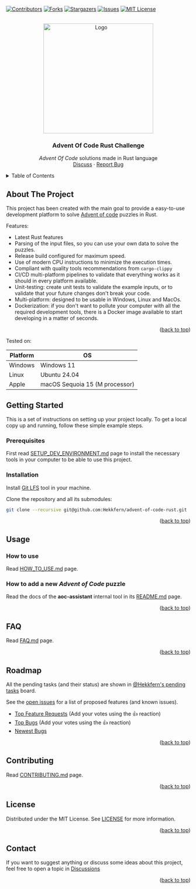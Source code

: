 <a name="readme-top"></a>

<!-- PROJECT SHIELDS -->
[![Contributors][contributors-shield]][contributors-url]
[![Forks][forks-shield]][forks-url]
[![Stargazers][stars-shield]][stars-url]
[![Issues][issues-shield]][issues-url]
[![MIT License][license-shield]][license-url]

<!-- PROJECT LOGO -->
<br />
<div align="center">
  <a href="https://github.com/Hekkfern/advent-of-code-rust">
    <img src="docs/images/logo.png" alt="Logo" width="300" height="300">
  </a>

<h3 align="center">Advent Of Code Rust Challenge</h3>

  <p align="center">
    <i>Advent Of Code</i> solutions made in Rust language
    <br />
    <a href="https://github.com/Hekkfern/advent-of-code-rust/discussions">Discuss</a>
    ·
    <a href="https://github.com/Hekkfern/advent-of-code-rust/issues">Report Bug</a>
  </p>
</div>

<!-- TABLE OF CONTENTS -->
<details>
  <summary>Table of Contents</summary>
  <ol>
    <li>
      <a href="#about-the-project">About The Project</a>
    </li>
    <li>
      <a href="#getting-started">Getting Started</a>
      <ul>
        <li><a href="#prerequisites">Prerequisites</a></li>
        <li><a href="#installation">Installation</a></li>
      </ul>
    </li>
    <li><a href="#usage">Usage</a></li>
    <li><a href="#faq">FAQ</a></li>
    <li><a href="#roadmap">Roadmap</a></li>
    <li><a href="#contributing">Contributing</a></li>
    <li><a href="#license">License</a></li>
    <li><a href="#contact">Contact</a></li>
  </ol>
</details>

<!-- ABOUT THE PROJECT -->

## About The Project

This project has been created with the main goal to provide a easy-to-use development platform to solve [Advent of code](https://adventofcode.com/) puzzles in Rust.

Features:

* Latest Rust features
* Parsing of the input files, so you can use your own data to solve the puzzles.
* Release build configured for maximum speed.
* Use of modern CPU instructions to minimize the execution times.
* Compliant with quality tools recommendations from `cargo-clippy`
* CI/CD multi-platform pipelines to validate that everything works as it should in every platform available.
* Unit-testing: create unit tests to validate the example inputs, or to validate that your future changes don't break your code.
* Multi-platform: designed to be usable in Windows, Linux and MacOs.
* Dockerization: if you don't want to pollute your computer with all the required development tools, there is a Docker
  image available to start developing in a matter of seconds.

<p align="right">(<a href="#readme-top">back to top</a>)</p>

Tested on:

| Platform | OS |
| --- | --- |
| Windows | Windows 11 |
| Linux | Ubuntu 24.04 |
| Apple | macOS Sequoia 15  (M processor) |

<!-- GETTING STARTED -->

## Getting Started

This is a set of instructions on setting up your project locally.
To get a local copy up and running, follow these simple example steps.

### Prerequisites

First read [SETUP_DEV_ENVIRONMENT.md](./docs/SETUP_DEV_ENVIRONMENT.md) page to install the necessary tools in your computer to be able to use this project.

### Installation

Install [Git LFS](https://git-lfs.com/) tool in your machine.

Clone the repository and all its submodules:

```bash
git clone --recursive git@github.com:Hekkfern/advent-of-code-rust.git
```

<p align="right">(<a href="#readme-top">back to top</a>)</p>

<!-- USAGE INSTRUCTIONS -->

## Usage

### How to use

Read [HOW_TO_USE.md](./docs/HOW_TO_USE.md) page.

### How to add a new *Advent of Code* puzzle

Read the docs of the **aoc-assistant** internal tool in its [README.md](./tools/aoc-assistant/README.md) page.

<p align="right">(<a href="#readme-top">back to top</a>)</p>

<!-- FAQ -->

## FAQ

Read [FAQ.md](./docs/FAQ.md) page.

<p align="right">(<a href="#readme-top">back to top</a>)</p>

<!-- ROADMAP -->

## Roadmap

All the pending tasks (and their status) are shown in [@Hekkfern's pending tasks](https://github.com/users/Hekkfern/projects/1) board.

See the [open issues](https://github.com/Hekkfern/advent-of-code-rust/issues) for a list of proposed features (and known issues).

- [Top Feature Requests](https://github.com/Hekkfern/advent-of-code-rust/issues?q=label%3Aenhancement+is%3Aopen+sort%3Areactions-%2B1-desc) (Add your votes using the 👍 reaction)
- [Top Bugs](https://github.com/Hekkfern/advent-of-code-rust/issues?q=is%3Aissue+is%3Aopen+label%3Abug+sort%3Areactions-%2B1-desc) (Add your votes using the 👍 reaction)
- [Newest Bugs](https://github.com/Hekkfern/advent-of-code-rust/issues?q=is%3Aopen+is%3Aissue+label%3Abug)

<p align="right">(<a href="#readme-top">back to top</a>)</p>

<!-- CONTRIBUTING -->

## Contributing

Read [CONTRIBUTING.md](./docs/CONTRIBUTING.md) page.

<p align="right">(<a href="#readme-top">back to top</a>)</p>

<!-- LICENSE -->

## License

Distributed under the MIT License. See [LICENSE](LICENSE) for more information.

<p align="right">(<a href="#readme-top">back to top</a>)</p>

<!-- CONTACT -->

## Contact

If you want to suggest anything or discuss some ideas about this project, feel free to open a topic
in [Discussions](https://github.com/Hekkfern/advent-of-code-rust/discussions)

<p align="right">(<a href="#readme-top">back to top</a>)</p>

<!-- MARKDOWN LINKS & IMAGES -->

[contributors-shield]: https://img.shields.io/github/contributors/Hekkfern/advent-of-code.svg?style=for-the-badge
[contributors-url]: https://github.com/Hekkfern/advent-of-code-rust/graphs/contributors
[forks-shield]: https://img.shields.io/github/forks/Hekkfern/advent-of-code.svg?style=for-the-badge
[forks-url]: https://github.com/Hekkfern/advent-of-code-rust/network/members
[stars-shield]: https://img.shields.io/github/stars/Hekkfern/advent-of-code.svg?style=for-the-badge
[stars-url]: https://github.com/Hekkfern/advent-of-code-rust/stargazers
[issues-shield]: https://img.shields.io/github/issues/Hekkfern/advent-of-code.svg?style=for-the-badge
[issues-url]: https://github.com/Hekkfern/advent-of-code-rust/issues
[license-shield]: https://img.shields.io/github/license/Hekkfern/advent-of-code.svg?style=for-the-badge
[license-url]: https://github.com/Hekkfern/advent-of-code-rust/blob/master/LICENSE.txt
